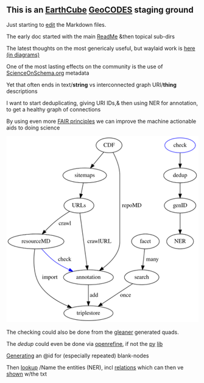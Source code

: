 ## This is an [EarthCube](https://www.earthcube.org/) [GeoCODES](https://www.earthcube.org/geocodes) staging ground

Just starting to [edit](https://github.com/MBcode/ec/edit/gh-pages/index.md) the Markdown files.

The early doc started with the main [ReadMe](https://github.com/MBcode/ec#readme) &then topical sub-dirs

The latest thoughts on the most genericaly useful, but waylaid work is [here (in diagrams)](https://github.com/MBcode/ec/tree/master/crawl#readme)

One of the most lasting effects on the community is the use of [ScienceOnSchema.org](https://github.com/ESIPFed/science-on-schema.org/blob/master/guides/GETTING-STARTED.md) metadata

Yet that often ends in text/**string** vs interconnected graph URI/**thing** descriptions

I want to start deduplicating, giving URI IDs,& then using NER for annotation, to get a healthy graph of connections

By using even more [FAIR principles](https://www.go-fair.org/fair-principles/) we can improve the machine actionable aids to doing science

![Image](https://github.com/MBcode/ec/raw/master/crawl/etl.svg)

The checking could also be done from the [gleaner](https://gleaner.io/) generated quads.

The _dedup_ could even be done via [openrefine](https://guides.library.illinois.edu/openrefine/duplicates), if not the [py](https://pypi.org/project/dedupe/) [lib](https://pypi.org/project/pandas-dedupe/)

[Generating](https://notes.knowledgefutures.org/pub/ic0grz58/release/3) an @id for (especially repeated) blank-nodes

Then [lookup](https://github.com/WDscholia/scholia/blob/master/scholia/api.py) /Name the entities (NER), incl [relations](https://lhncbc.nlm.nih.gov/ii/tools/SemRep_SemMedDB_SKR.html) which can then ve [shown](https://lhce-brat.nlm.nih.gov/index.xhtml#/SKR/Factuality/Reconcile_50/10048237) w/the txt
